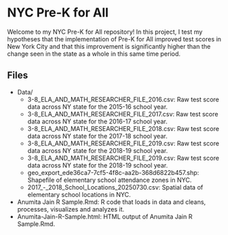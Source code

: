 # NYC Pre-K for All

Welcome to my NYC Pre-K for All repository! In this project, I test my hypotheses that the implementation of Pre-K for All improved test scores in New York City and that this improvement is significantly higher than the change seen in the state as a whole in this same time period.

## Files

- Data/
    - 3-8_ELA_AND_MATH_RESEARCHER_FILE_2016.csv: Raw test score data across NY state for the 2015-16 school year.
    - 3-8_ELA_AND_MATH_RESEARCHER_FILE_2017.csv: Raw test score data across NY state for the 2016-17 school year.
    - 3-8_ELA_AND_MATH_RESEARCHER_FILE_2018.csv: Raw test score data across NY state for the 2017-18 school year.
    - 3-8_ELA_AND_MATH_RESEARCHER_FILE_2019.csv: Raw test score data across NY state for the 2018-19 school year.
    - 3-8_ELA_AND_MATH_RESEARCHER_FILE_2019.csv: Raw test score data across NY state for the 2018-19 school year.
    - geo_export_ede36ca7-7cf5-4f8c-aa2b-368d6822b457.shp: Shapefile of elementary school attendance zones in NYC.
    - 2017_-_2018_School_Locations_20250730.csv: Spatial data of elementary school locations in NYC.
- Anumita Jain R Sample.Rmd: R code that loads in data and cleans, processes, visualizes and analyzes it.
- Anumita-Jain-R-Sample.html: HTML output of Anumita Jain R Sample.Rmd. 


